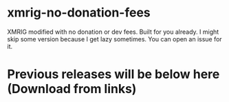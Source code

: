 # xmrig-no-donation-fees
XMRIG modified with no donation or dev fees. Built for you already. I might skip some version because I get lazy sometimes. You can open an issue for it.
# Previous releases will be below here (Download from links)
